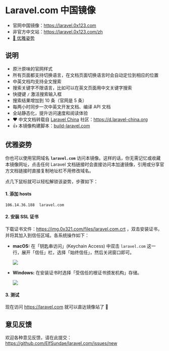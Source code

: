 # Laravel.com 中国镜像

- 官网中国镜像：https://laravel.0x123.com
- 非官方中文站：https://laravel.0x123.com/zh
- [:ghost: 优雅姿势](#优雅姿势)

## 说明

- 原汁原味的官网样式
- 所有页面都支持切换语言，在文档页面切换语言时会自动定位到相应的位置
- 中英文档均支持全文搜索
- 搜索关键字不限语言，比如可以在英文页面用中文关键字搜索
- 快捷键 `/` 激活搜索输入框
- 搜索结果增加到 10 条（官网是 5 条）
- 每两小时同步一次中英文开发文档、编译 API 文档
- 全站静态化，提升访问速度和阅读体验
- :heart: 中文文档转载自 [Laravel China](https://laravel-china.org) 社区：https://d.laravel-china.org
- :+1: 本镜像构建脚本：[build-laravel.com](https://github.com/ElfSundae/build-laravel.com)

## 优雅姿势

你也可以使用官网域名 **`laravel.com`** 访问本镜像。这样的话，你无需记忆或收藏本镜像网址，点击任何 Laravel 文档链接时会直接访问本加速镜像，引用或分享官方文档链接时直接复制地址栏不用修改域名。

点几下鼠标就可以轻松解锁该姿势，步骤如下：

#### 1. 添加 hosts

```
106.14.36.188  laravel.com
```

#### 2. 安装 SSL 证书

下载证书文件：https://img.0x321.com/files/laravel.com.crt ，双击安装证书，并将其加入到信任区域。各系统操作如下：

- **macOS:** 在「钥匙串访问」(Keychain Access) 中双击 `laravel.com` 这一行，展开「信任」栏，选择「始终信任」，然后关闭窗口即可。

    ![](https://img.0x321.com/images/laravel-com-mirror/install-cert-macos.png)

- **Windows:** 在安装证书时选择「受信任的根证书颁发机构」存储。

    ![](https://img.0x321.com/images/laravel-com-mirror/install-cert-windows.png)

#### 3. 测试

现在访问 https://laravel.com 就可以直达镜像站了 :tada:

## 意见反馈

欢迎各种意见反馈，请在此提交：https://github.com/ElfSundae/laravel.com/issues/new
